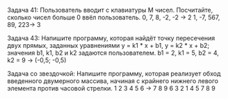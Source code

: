 Задача 41: Пользователь вводит с клавиатуры M чисел. Посчитайте, сколько чисел больше 0 ввёл пользователь.
0, 7, 8, -2, -2 -> 2
1, -7, 567, 89, 223-> 3

Задача 43: Напишите программу, которая найдёт точку пересечения двух прямых, заданных уравнениями y = k1 * x + b1, y = k2 * x + b2; значения b1, k1, b2 и k2 задаются пользователем.
b1 = 2, k1 = 5, b2 = 4, k2 = 9 -> (-0,5; -0,5)

Задача со звездочкой: Напишите программу, которая реализует обход введенного двумерного массива, начиная с крайнего нижнего левого элемента против часовой стрелки.
1 2 3
4 5 6 -> 7 8 9 6 3 2 1 4 5
7 8 9